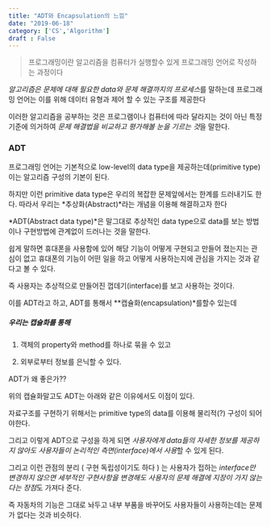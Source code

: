 ```yaml
---
title: "ADT와 Encapsulation의 느낌"
date: "2019-06-18"
category: ['CS','Algorithm']
draft : False
---
```



> 프로그래밍이란 알고리즘을 컴퓨터가 실행할수 있게 프로그래밍 언어로 작성하는 과정이다


*알고리즘은 문제에 대해 필요한 data와 문제 해결까지의 프로세스*를 말하는데
프로그래밍 언어는 이를 위해 데이터 유형과 제어 할 수 있는 구조를 제공한다

이러한 알고리즘을 공부하는 것은 프로그램이나 컴퓨터에 따라 달라지는 것이 아닌
특정 기준에 의거하여 *문제 해결법을 비교하고 평가해볼 눈을 기르는 것*을 말한다.



### ADT

프로그래밍 언어는 기본적으로 low-level의 data type을 제공하는데(primitive type)
이는 알고리즘 구성의 기본이 된다.

하지만 이런 primitive data type은 우리의 복잡한 문제앞에서는 한계를 드러내기도 한다.
따라서 우리는 *추상화(Abstract)*라는 개념을 이용해 해결하고자 한다

*ADT(Abstract data type)*은 말그대로 추상적인 data type으로
data를 보는 방법이나 구현방법에 관계없이 드러나는 것을 말한다.

쉽게 말하면 휴대폰을 사용함에 있어 해당 기능이 어떻게 구현되고 만들어 졌는지는 관심이 없고
휴대폰의 기능이 어떤 일을 하고 어떻게 사용하는지에 관심을 가지는 것과 같다고 볼 수 있다.

즉 사용자는 추상적으로 만들어진 껍데기(interface)를 보고 사용하는 것이다.

이를 ADT라고 하고, ADT를 통해서 **캡슐화(encapsulation)*를할수 있는데


##### 우리는 캡슐화를 통해 

1. 객체의 property와 method를 하나로 묶을 수 있고

2. 외부로부터 정보를 은닉할 수 있다.



ADT가 왜 좋은가??

위의 캡슐화말고도 ADT는 아래와 같은 이유에서도 이점이 있다.

자료구조를 구현하기 위해서는 primitive type의 data를 이용해 물리적(?) 구성이 되어야한다.

그리고 이렇게 ADT으로 구성을 하게 되면 *사용자에게 data들의 자세한 정보를 제공하지 않아도 사용자들이 논리적인 측면(interface)에서 사용*할 수 있게 된다.

그리고 이런 관점의 분리 ( 구현 독립성이기도 하다 ) 는 사용자가 접하는 *interface만 변경하지 않으면   세부적인 구현사항을 변경해도 사용자의 문제 해결에 지장이 가지 않는다는 장점*도 가져다 준다.


즉 자동차의 기능은 그대로 놔두고 내부 부품을 바꾸어도 사용자들이 사용하는데는 문제가 없다는 것과 비슷하다.